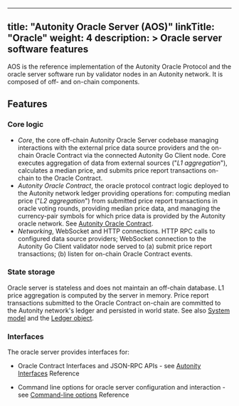 
---
title: "Autonity Oracle Server (AOS)"
linkTitle: "Oracle"
weight: 4
description: >
  Oracle server software features
---

AOS is the reference implementation of the Autonity Oracle Protocol and the oracle server software run by validator nodes in an Autonity network. It is composed of off- and on-chain components.

## Features

### Core logic

- _Core_, the core off-chain Autonity Oracle Server codebase managing interactions with the external price data source providers and the on-chain Oracle Contract via the connected Autonity Go Client node. Core executes aggregation of data from external sources ("_L1 aggregation_"), calculates a median price, and submits price report transactions on-chain to the Oracle Contract.
- _Autonity Oracle Contract_, the oracle protocol contract logic deployed to the Autonity network ledger providing operations for: computing median price ("_L2 aggregation_") from submitted price report transactions in oracle voting rounds, providing median price data, and managing the currency-pair symbols for which price data is provided by the Autonity oracle network. See [Autonity Oracle Contract](/concepts/architecture/#autonity-oracle-contract).
- _Networking_, WebSocket and HTTP connections. HTTP RPC calls to configured data source providers; WebSocket connection to the Autonity Go Client validator node served to (a) submit price report transactions; (b) listen for on-chain Oracle Contract events.

### State storage

Oracle server is stateless and does not maintain an off-chain database. L1 price aggregation is computed by the server in memory. Price report transactions submitted to the Oracle Contract on-chain are committed to the Autonity network's ledger and persisted in world state. See also [System model](/concepts/system-model/) and the [Ledger object](/concepts/system-model/#the-ledger-object). 

### Interfaces

The oracle server provides interfaces for:

- Oracle Contract Interfaces and JSON-RPC APIs - see [Autonity Interfaces](/reference/api/oracle/) Reference

<!--
- RPC calls from the Autonity Utility Tool `aut`. `aut` provides a command-line interface to Autonity-specific queries and operations, as well as much of the base Ethereum functionality.
-->

- Command line options for oracle server configuration and interaction - see [Command-line options](/reference/cli/oracle/) Reference
